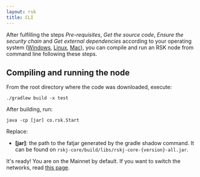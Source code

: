 ```yaml
---
layout: rsk
title: CLI
---
```


After fulfilling the steps *Pre-requisites*, *Get the source code*, *Ensure the security chain* and *Get external dependencies* according to your operating system ([Windows](/rsk/node/contribute/windows), [Linux](/rsk/node/contribute/linux), [Mac](/rsk/node/contribute/macos)), you can compile and run an RSK node from command line following these steps.

## Compiling and running the node

From the root directory where the code was downloaded, execute:

`./gradlew build -x test`

After building, run:

`java -cp [jar] co.rsk.Start`

Replace:

- **[jar]**: the path to the fatjar generated by the gradle shadow command. It can be found on `rskj-core/build/libs/rskj-core-{version}-all.jar`.

It's ready! 
You are on the Mainnet by default. If you want to switch the networks, read [this page](Switching-networks).
